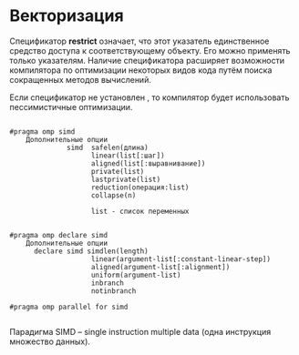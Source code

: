 # Векторизация

Спецификатор **restrict**  означает, что этот указатель единственное средство доступа к соответствующему объекту. Его можно применять только указателям. Наличие спецификатора расширяет возможности компилятора по оптимизации некоторых видов кода путём поиска сокращенных методов вычислений.

Если спецификатор не установлен , то компилятор будет использовать пессимистичные оптимизации.

```

#pragma omp simd 
    Дополнительные опции
              simd  safelen(длина)
                    linear(list[:шаг])
                    aligned(list[:выравнивание])
                    private(list)
                    lastprivate(list)
                    reduction(операция:list)
                    collapse(n)
                    
                    list - список переменных
                    
                    
#pragma omp declare simd
    Дополнительные опции
      declare simd simdlen(length)
                    linear(argument-list[:constant-linear-step])
                    aligned(argument-list[:alignment])
                    uniform(argument-list)
                    inbranch
                    notinbranch

#pragma omp parallel for simd


```

Парадигма SIMD – single instruction multiple data (одна инструкция множество данных).
